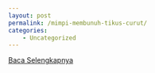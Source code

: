 ```yaml
---
layout: post
permalink: /mimpi-membunuh-tikus-curut/
categories:
    - Uncategorized
---
```


[Baca Selengkapnya](/01)